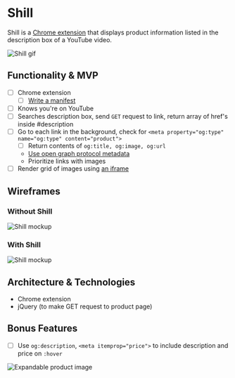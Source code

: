 # Shill
Shill is a [Chrome extension](https://developer.chrome.com/extensions) that displays product information listed in the description box of a YouTube video.

![Shill gif](http://res.cloudinary.com/ashvalejohn/image/upload/v1512718487/shill_r2qj2r.gif)

## Functionality & MVP
- [ ] Chrome extension
  - [ ] [Write a manifest](https://developer.chrome.com/extensions/manifest)
- [ ] Knows you're on YouTube
- [ ] Searches description box, send `GET` request to link, return array of href's inside #description
- [ ] Go to each link in the background, check for `<meta property="og:type" name="og:type" content="product">`
  - [ ] Return contents of `og:title, og:image, og:url`
  - [Use open graph protocol metadata](http://ogp.me/)
  - Prioritize links with images
- [ ] Render grid of images using [an iframe](http://jsfiddle.net/yboss/q29tP/)

## Wireframes
### Without Shill
![Shill mockup](http://res.cloudinary.com/ashvalejohn/image/upload/c_scale,h_800/v1512365992/Current_nx6ygu.png)

### With Shill
![Shill mockup](http://res.cloudinary.com/ashvalejohn/image/upload/c_scale,h_800/v1512365992/With_Shill_bp5s0d.png)

## Architecture & Technologies
- Chrome extension
- jQuery (to make GET request to product page)

## Bonus Features
- [ ] Use `og:description`, `<meta itemprop="price">` to include description and price on `:hover`

![Expandable product image](http://res.cloudinary.com/ashvalejohn/image/upload/c_scale,h_800/v1512368686/Bonus_l0yhtv.png)

